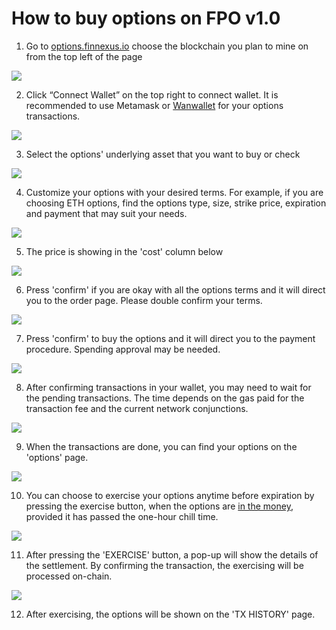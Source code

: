 # How to buy options on FPO v1.0

1) Go to [options.finnexus.io](options.finnexus.io) choose the blockchain you plan to mine on from the top left of the page

![](https://i.imgur.com/oF0Xq7d.png)

2) Click “Connect Wallet” on the top right to connect wallet. It is recommended to use Metamask or [Wanwallet](https://www.wanchain.org/getstarted/) for your options transactions.

![](https://i.imgur.com/dNRLlNS.png)

3) Select the options' underlying asset that you want to buy or check

![](https://i.imgur.com/CmOUa9x.png)

4) Customize your options with your desired terms.
For example, if you are choosing ETH options, find the options type, size, strike price, expiration and payment that may suit your needs.

![](https://i.imgur.com/pHvh4LW.png)

5) The price is showing in the 'cost' column below

![](https://i.imgur.com/rU1kmGo.png)

6) Press 'confirm' if you are okay with all the options terms and it will direct you to the order page. Please double confirm your terms.

![](https://i.imgur.com/G4GDCtI.png)

7) Press 'confirm' to buy the options and it will direct you to the payment procedure. Spending approval may be needed.

![](https://i.imgur.com/9tqIA0x.png)

8) After confirming transactions in your wallet, you may need to wait for the pending transactions. The time depends on the gas paid for the transaction fee and the current network conjunctions.

![](https://i.imgur.com/rd4O9u4.png)

9) When the transactions are done, you can find your options on the 'options' page.

![](https://i.imgur.com/BZRSK5Y.png)

10) You can choose to exercise your options anytime before expiration by pressing the exercise button, when the options are [in the money](https://www.investopedia.com/terms/i/inthemoney.asp), provided it has passed the one-hour chill time.

![](https://i.imgur.com/oGJt84Z.png)

11) After pressing the 'EXERCISE' button, a pop-up will show the details of the settlement. By confirming the transaction, the exercising will be processed on-chain.

![](https://i.imgur.com/Zta36fF.png)

12) After exercising, the options will be shown on the 'TX HISTORY' page.